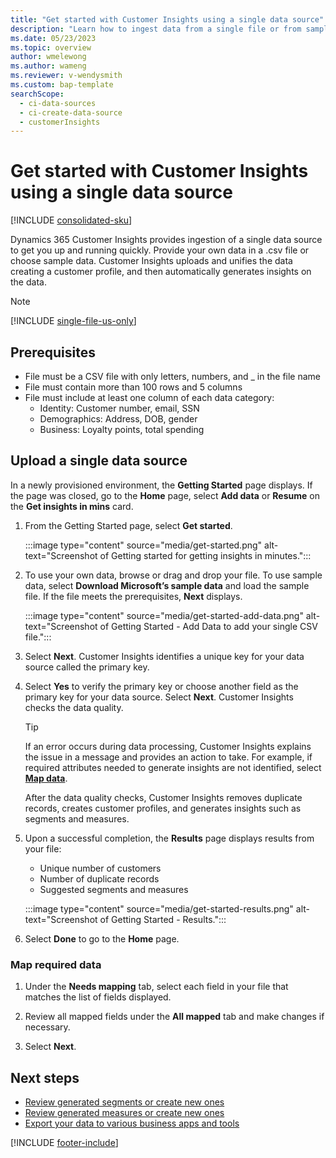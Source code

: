 ```yaml
---
title: "Get started with Customer Insights using a single data source"
description: "Learn how to ingest data from a single file or from sample data"
ms.date: 05/23/2023
ms.topic: overview
author: wmelewong
ms.author: wameng
ms.reviewer: v-wendysmith
ms.custom: bap-template
searchScope: 
  - ci-data-sources
  - ci-create-data-source
  - customerInsights
---
```


# Get started with Customer Insights using a single data source

[!INCLUDE [consolidated-sku](./includes/consolidated-sku.md)]

Dynamics 365 Customer Insights provides ingestion of a single data source to get you up and running quickly. Provide your own data in a .csv file or choose sample data. Customer Insights uploads and unifies the data creating a customer profile, and then automatically generates insights on the data.

> [!NOTE]
> [!INCLUDE [single-file-us-only](includes/single-file-us-only.md)]

## Prerequisites

- File must be a CSV file with only letters, numbers, and _ in the file name
- File must contain more than 100 rows and 5 columns
- File must include at least one column of each data category:
  - Identity: Customer number, email, SSN
  - Demographics: Address, DOB, gender
  - Business: Loyalty points, total spending

## Upload a single data source

In a newly provisioned environment, the **Getting Started** page displays. If the page was closed, go to the **Home** page, select **Add data** or **Resume** on the **Get insights in mins** card.

1. From the Getting Started page, select **Get started**.

   :::image type="content" source="media/get-started.png" alt-text="Screenshot of Getting started for getting insights in minutes.":::

1. To use your own data, browse or drag and drop your file. To use sample data, select **Download Microsoft’s sample data** and load the sample file. If the file meets the prerequisites, **Next** displays.

   :::image type="content" source="media/get-started-add-data.png" alt-text="Screenshot of Getting Started - Add Data to add your single CSV file.":::

1. Select **Next**. Customer Insights identifies a unique key for your data source called the primary key.

1. Select **Yes** to verify the primary key or choose another field as the primary key for your data source. Select **Next**. Customer Insights checks the data quality.

   > [!TIP]
   > If an error occurs during data processing, Customer Insights explains the issue in a message and provides an action to take. For example, if required attributes needed to generate insights are not identified, select [**Map data**](#map-required-data).

   After the data quality checks, Customer Insights removes duplicate records, creates customer profiles, and generates insights such as segments and measures.

1. Upon a successful completion, the **Results** page displays results from your file:
   - Unique number of customers
   - Number of duplicate records
   - Suggested segments and measures

   :::image type="content" source="media/get-started-results.png" alt-text="Screenshot of Getting Started - Results.":::

1. Select **Done** to go to the **Home** page.

### Map required data

1. Under the **Needs mapping** tab, select each field in your file that matches the list of fields displayed.

1. Review all mapped fields under the **All mapped** tab and make changes if necessary.

1. Select **Next**.

## Next steps

- [Review generated segments or create new ones](segments.md)
- [Review generated measures or create new ones](measures.md)
- [Export your data to various business apps and tools](export-destinations.md)

[!INCLUDE [footer-include](includes/footer-banner.md)]
